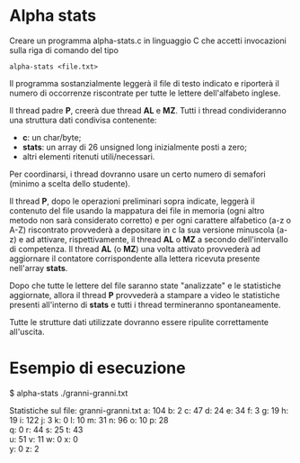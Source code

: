 # Alpha stats

Creare un programma alpha-stats.c in linguaggio C che accetti invocazioni sulla riga di comando del tipo

`alpha-stats <file.txt>`

Il programma sostanzialmente leggerà il file di testo indicato e riporterà il numero di occorrenze riscontrate per tutte le lettere dell'alfabeto inglese.

Il thread padre **P**, creerà due thread **AL** e **MZ**. Tutti i thread condivideranno una struttura dati condivisa contenente:

* **c**: un char/byte;
* **stats**: un array di 26 unsigned long inizialmente posti a zero;
* altri elementi ritenuti utili/necessari.

Per coordinarsi, i thread dovranno usare un certo numero di semafori (minimo a scelta dello studente).

Il thread **P**, dopo le operazioni preliminari sopra indicate, leggerà il contenuto del file usando la mappatura dei file in memoria (ogni altro metodo non sarà considerato corretto) e per ogni carattere alfabetico (a-z o A-Z) riscontrato provvederà a depositare in c la sua versione minuscola (a-z) e ad attivare, rispettivamente, il thread **AL** o **MZ** a secondo dell'intervallo di competenza. Il thread **AL** (o **MZ**) una volta attivato provvederà ad aggiornare il contatore corrispondente alla lettera ricevuta presente nell'array **stats**.

Dopo che tutte le lettere del file saranno state "analizzate" e le statistiche aggiornate, allora il thread **P** provvederà a stampare a video le statistiche presenti all'interno di **stats** e tutti i thread termineranno spontaneamente.

Tutte le strutture dati utilizzate dovranno essere ripulite correttamente all'uscita.

# Esempio di esecuzione

$ alpha-stats ./granni-granni.txt

Statistiche sul file: granni-granni.txt
a: 104  b: 2    c: 47   d: 24 
e: 34   f: 3    g: 19   h: 19
i: 122  j: 3    k: 0    l: 10 
m: 31   n: 96   o: 10   p: 28   
q: 0    r: 44   s: 25   t: 43   
u: 51   v: 11   w: 0    x: 0    
y: 0    z: 2

